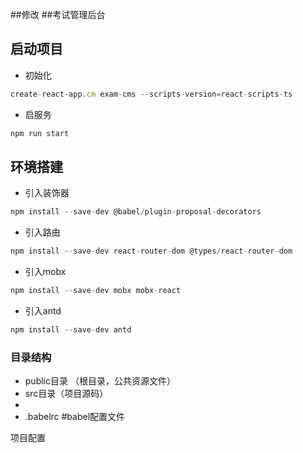 ##修改
##考试管理后台
## 启动项目
- 初始化
```js
create-react-app.cm exam-cms --scripts-version=react-scripts-ts
```

- 启服务
```js
npm run start
```

## 环境搭建
- 引入装饰器
```js
npm install --save-dev @babel/plugin-proposal-decorators
```

- 引入路由
```js
npm install --save-dev react-router-dom @types/react-router-dom
```

- 引入mobx
```js
npm install --save-dev mobx mobx-react
```

- 引入antd
```js
npm install --save-dev antd
```

### 目录结构
- public目录 （根目录，公共资源文件）
- src目录（项目源码）
- 
- .babelrc #babel配置文件

项目配置
